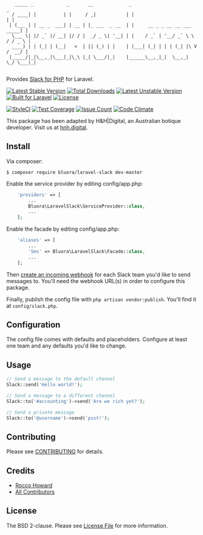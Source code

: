 ```
   _____ _            _       __             _                               _ 
  / ____| |          | |     / _|           | |                             | |
 | (___ | | __ _  ___| | __ | |_ ___  _ __  | |     __ _ _ __ __ ___   _____| |
  \___ \| |/ _` |/ __| |/ / |  _/ _ \| '__| | |    / _` | '__/ _` \ \ / / _ \ |
  ____) | | (_| | (__|   <  | || (_) | |    | |___| (_| | | | (_| |\ V /  __/ |
 |_____/|_|\__,_|\___|_|\_\ |_| \___/|_|    |______\__,_|_|  \__,_| \_/ \___|_|
                                                                               
```
Provides [Slack for PHP](https://github.com/bluora/php-slack) for Laravel.

[![Latest Stable Version](https://poser.pugx.org/bluora/laravel-slack/v/stable.svg)](https://packagist.org/packages/bluora/laravel-slack) [![Total Downloads](https://poser.pugx.org/bluora/laravel-slack/downloads.svg)](https://packagist.org/packages/bluora/laravel-slack) [![Latest Unstable Version](https://poser.pugx.org/bluora/laravel-slack/v/unstable.svg)](https://packagist.org/packages/bluora/laravel-slack) [![Built for Laravel](https://img.shields.io/badge/Built_for-Laravel-green.svg)](https://laravel.com/) [![License](https://poser.pugx.org/bluora/laravel-slack/license.svg)](https://packagist.org/packages/bluora/laravel-slack)

[![StyleCI](https://styleci.io/repos/x/shield?branch=master)](https://styleci.io/repos/x) [![Test Coverage](https://codeclimate.com/github/bluora/laravel-slack/badges/coverage.svg)](https://codeclimate.com/github/bluora/laravel-slack/coverage) [![Issue Count](https://codeclimate.com/github/bluora/laravel-slack/badges/issue_count.svg)](https://codeclimate.com/github/bluora/laravel-slack) [![Code Climate](https://codeclimate.com/github/bluora/laravel-slack/badges/gpa.svg)](https://codeclimate.com/github/bluora/laravel-slack) 

This package has been adapted by H&H|Digital, an Australian botique developer. Visit us at [hnh.digital](http://hnh.digital).

## Install

Via composer:

`$ composer require bluora/laravel-slack dev-master`

Enable the service provider by editing config/app.php:

```php
    'providers' => [
        ...
        Bluora\LaravelSlack\ServiceProvider::class,
        ...
    ];
```

Enable the facade by editing config/app.php:

```php
    'aliases' => [
        ...
        'Sms' => Bluora\LaravelSlack\Facade::class,
        ...
    ];
```

Then [create an incoming webhook](https://my.slack.com/services/new/incoming-webhook) for each Slack team you'd like to send messages to. You'll need the webhook URL(s) in order to configure this package.

Finally, publish the config file with `php artisan vendor:publish`. You'll find it at `config/slack.php`.

## Configuration

The config file comes with defaults and placeholders. Configure at least one team and any defaults you'd like to change.

## Usage

```php
// Send a message to the default channel
Slack::send('Hello world!');

// Send a message to a different channel
Slack::to('#accounting')->send('Are we rich yet?');

// Send a private message
Slack::to('@username')->send('psst!');
```
## Contributing

Please see [CONTRIBUTING](https://github.com/bluora/laravel-slack/blob/master/CONTRIBUTING.md) for details.

## Credits

* [Rocco Howard](https://github.com/therocis)
* [All Contributors](https://github.com/bluora/laravel-slack/contributors)

## License

The BSD 2-clause. Please see [License File](https://github.com/bluora/laravel-slack/blob/master/LICENSE) for more information.
